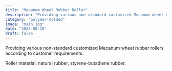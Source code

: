 ```yaml
---
title: "Mecanum Wheel Rubber Roller"
description: "Providing various non-standard customized Mecanum wheel rubber rollers according to customer requirements. Roller material: natural rubber, styrene-butadiene rubber."
category: "polymer-molded"
image: "main.jpg"
date: "2024-08-18"
draft: false
---
```


Providing various non-standard customized Mecanum wheel rubber rollers according to customer requirements.

Roller material: natural rubber, styrene-butadiene rubber.